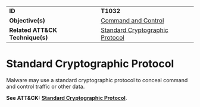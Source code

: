|||
|---------|------------------------|
|**ID**|**T1032**|
|**Objective(s)**|[Command and Control](https://github.com/MBCProject/mbc-markdown/tree/master/command-and-control)|
|**Related ATT&CK Technique(s)**|[Standard Cryptographic Protocol](https://attack.mitre.org/techniques/T1032/)|

Standard Cryptographic Protocol
===============================
Malware may use a standard cryptographic protocol to conceal command and control traffic or other data.

**See ATT&CK:** [**Standard Cryptographic Protocol**](https://attack.mitre.org/techniques/T1032/).